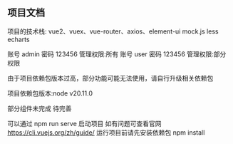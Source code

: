 ## 项目文档

项目的技术栈: vue2、vuex、vue-router、axios、element-ui mock.js less echarts

<!-- 账号密码验证 -->

账号 admin
密码 123456
管理权限:所有
账号 user
密码 123456
管理权限:部分权限

由于项目依赖包版本过高，部分功能可能无法使用，请自行升级相关依赖包

项目依赖包版本:node v20.11.0

部分组件未完成 待完善

可以通过 npm run serve 启动项目
如有问题可查看官网 https://cli.vuejs.org/zh/guide/
运行项目前请先安装依赖包 npm install
